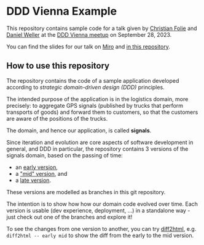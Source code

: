 # DDD Vienna Example

This repository contains sample code for a talk given
by [Christian Folie](https://github.com/Nagelfar) and
[Daniel Weller](https://github.com/danielweller-swp) at
the [DDD Vienna meetup](https://www.meetup.com/ddd-vienna/) on
September 28, 2023.

You can find the slides for our talk on
[Miro](https://miro.com/app/board/uXjVMgvPqWc=/?share_link_id=287616785235)
and [in this repository](./DDDevOps%20-%20Implementing%20and%20operating%20a%20domain.pdf).

## How to use this repository

The repository contains the code of a sample application
developed according to *strategic domain-driven design (DDD)*
principles.

The intended purpose of the application is in
the logistics domain, more precisely: to aggregate GPS signals
(published by trucks that perform transports of goods)
and forward them to customers, so that the customers are aware
of the positions of the trucks.

The domain, and hence our application, is called **signals**.

Since iteration and evolution are core aspects of software development
in general, and DDD in particular, the repository contains
3 versions of the signals domain, based on the passing of time: 
- an [early version](https://github.com/danielweller-swp/ddd-vienna-example/tree/early),
- a ["mid" version](https://github.com/danielweller-swp/ddd-vienna-example/tree/mid), and
- a [late version](https://github.com/danielweller-swp/ddd-vienna-example/tree/late).

These versions are modelled as branches in this git repository.

The intention is to show how how our domain code evolved over time. Each
version is usable (dev experience, deployment, ...) in a standalone way - just 
check out one of the branches and explore it!

To see the changes from one version to another, you can try
[diff2html](https://diff2html.xyz/), e.g. `diff2html -- early mid` to
show the diff from the early to the mid version.
